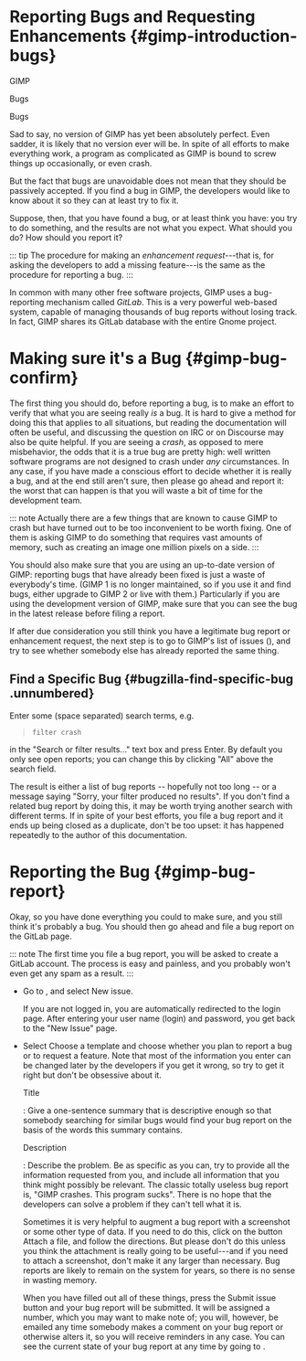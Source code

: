 # Reporting Bugs and Requesting Enhancements {#gimp-introduction-bugs}

GIMP

Bugs

Bugs

Sad to say, no version of GIMP has yet been absolutely perfect. Even
sadder, it is likely that no version ever will be. In spite of all
efforts to make everything work, a program as complicated as GIMP is
bound to screw things up occasionally, or even crash.

But the fact that bugs are unavoidable does not mean that they should be
passively accepted. If you find a bug in GIMP, the developers would like
to know about it so they can at least try to fix it.

Suppose, then, that you have found a bug, or at least think you have:
you try to do something, and the results are not what you expect. What
should you do? How should you report it?

::: tip
The procedure for making an *enhancement request*---that is, for asking
the developers to add a missing feature---is the same as the procedure
for reporting a bug.
:::

In common with many other free software projects, GIMP uses a
bug-reporting mechanism called *GitLab*. This is a very powerful
web-based system, capable of managing thousands of bug reports without
losing track. In fact, GIMP shares its GitLab database with the entire
Gnome project.

# Making sure it\'s a Bug {#gimp-bug-confirm}

The first thing you should do, before reporting a bug, is to make an
effort to verify that what you are seeing really *is* a bug. It is hard
to give a method for doing this that applies to all situations, but
reading the documentation will often be useful, and discussing the
question on IRC or on Discourse may also be quite helpful. If you are
seeing a *crash*, as opposed to mere misbehavior, the odds that it is a
true bug are pretty high: well written software programs are not
designed to crash under *any* circumstances. In any case, if you have
made a conscious effort to decide whether it is really a bug, and at the
end still aren\'t sure, then please go ahead and report it: the worst
that can happen is that you will waste a bit of time for the development
team.

::: note
Actually there are a few things that are known to cause GIMP to crash
but have turned out to be too inconvenient to be worth fixing. One of
them is asking GIMP to do something that requires vast amounts of
memory, such as creating an image one million pixels on a side.
:::

You should also make sure that you are using an up-to-date version of
GIMP: reporting bugs that have already been fixed is just a waste of
everybody\'s time. (GIMP 1 is no longer maintained, so if you use it and
find bugs, either upgrade to GIMP 2 or live with them.) Particularly if
you are using the development version of GIMP, make sure that you can
see the bug in the latest release before filing a report.

If after due consideration you still think you have a legitimate bug
report or enhancement request, the next step is to go to GIMP\'s list of
issues ([](https://gitlab.gnome.org/GNOME/gimp/issues/)), and try to see
whether somebody else has already reported the same thing.

## Find a Specific Bug {#bugzilla-find-specific-bug .unnumbered}

Enter some (space separated) search terms, e.g.

> `filter crash`

in the \"Search or filter results\...\" text box and press Enter. By
default you only see open reports; you can change this by clicking
\"All\" above the search field.

The result is either a list of bug reports -- hopefully not too long --
or a message saying "Sorry, your filter produced no results". If you
don\'t find a related bug report by doing this, it may be worth trying
another search with different terms. If in spite of your best efforts,
you file a bug report and it ends up being closed as a duplicate, don\'t
be too upset: it has happened repeatedly to the author of this
documentation.

# Reporting the Bug {#gimp-bug-report}

Okay, so you have done everything you could to make sure, and you still
think it\'s probably a bug. You should then go ahead and file a bug
report on the GitLab page.

::: note
The first time you file a bug report, you will be asked to create a
GitLab account. The process is easy and painless, and you probably
won\'t even get any spam as a result.
:::

-   Go to [](https://gitlab.gnome.org/GNOME/gimp/issues), and select New
    issue.

    If you are not logged in, you are automatically redirected to the
    login page. After entering your user name (login) and password, you
    get back to the "New Issue" page.

-   Select Choose a template and choose whether you plan to report a bug
    or to request a feature. Note that most of the information you enter
    can be changed later by the developers if you get it wrong, so try
    to get it right but don\'t be obsessive about it.

    Title

    :   Give a one-sentence summary that is descriptive enough so that
        somebody searching for similar bugs would find your bug report
        on the basis of the words this summary contains.

    Description

    :   Describe the problem. Be as specific as you can, try to provide
        all the information requested from you, and include all
        information that you think might possibly be relevant. The
        classic totally useless bug report is, "GIMP crashes. This
        program sucks". There is no hope that the developers can solve a
        problem if they can\'t tell what it is.

    Sometimes it is very helpful to augment a bug report with a
    screenshot or some other type of data. If you need to do this, click
    on the button Attach a file, and follow the directions. But please
    don\'t do this unless you think the attachment is really going to be
    useful---and if you need to attach a screenshot, don\'t make it any
    larger than necessary. Bug reports are likely to remain on the
    system for years, so there is no sense in wasting memory.

    When you have filled out all of these things, press the Submit issue
    button and your bug report will be submitted. It will be assigned a
    number, which you may want to make note of; you will, however, be
    emailed any time somebody makes a comment on your bug report or
    otherwise alters it, so you will receive reminders in any case. You
    can see the current state of your bug report at any time by going to
    [](https://gitlab.gnome.org/GNOME/gimp/issues/).
